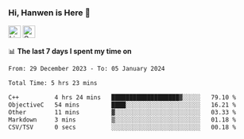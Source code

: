 ### Hi, Hanwen is Here 👋
<p>
	<a href="https://www.linkedin.com/in/liu-hanwen/"><img src="https://img.shields.io/badge/@hanwen-0A66C2?style=flat&logo=LinkedIn&logoColor=white" alt="Linkedin"  height="25px"/></a> 
	<a href="https://scholar.google.com/citations?user=HDF0su0AAAAJ"><img src="https://img.shields.io/badge/scholar-4385FE.svg?&style=plastic&logo=google-scholar&logoColor=white" alt="Google Scholar" height="25px"> </a>
</p>

📊 **The last 7 days I spent my time on** 
<!--START_SECTION:waka-->

```txt
From: 29 December 2023 - To: 05 January 2024

Total Time: 5 hrs 23 mins

C++          4 hrs 24 mins   ███████████████████▓░░░░░   79.10 %
ObjectiveC   54 mins         ████░░░░░░░░░░░░░░░░░░░░░   16.21 %
Other        11 mins         ▓░░░░░░░░░░░░░░░░░░░░░░░░   03.33 %
Markdown     3 mins          ▒░░░░░░░░░░░░░░░░░░░░░░░░   01.18 %
CSV/TSV      0 secs          ░░░░░░░░░░░░░░░░░░░░░░░░░   00.18 %
```

<!--END_SECTION:waka-->


<!--
**david990917/david990917** is a ✨ _special_ ✨ repository because its `README.md` (this file) appears on your GitHub profile.

Here are some ideas to get you started:

- 🔭 I’m currently working on ...
- 🌱 I’m currently learning ...
- 👯 I’m looking to collaborate on ...
- 🤔 I’m looking for help with ...
- 💬 Ask me about ...
- 📫 How to reach me: ...
- 😄 Pronouns: ...
- ⚡ Fun fact: ...
-->
